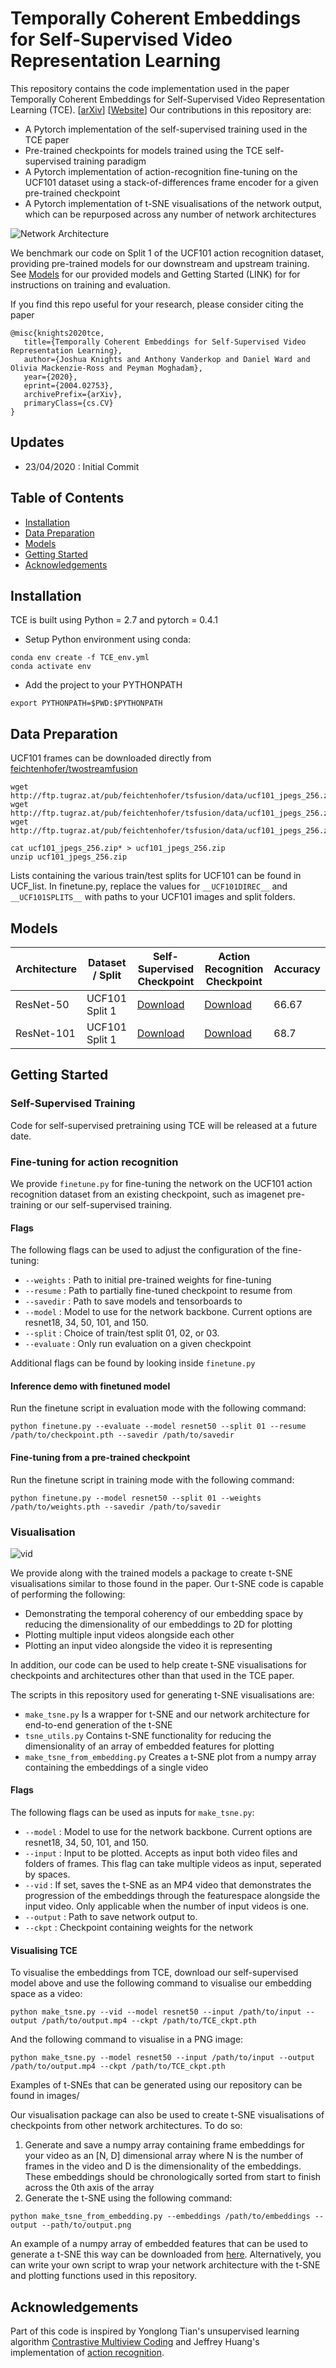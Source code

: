 # Temporally Coherent Embeddings for Self-Supervised Video Representation Learning
This repository contains the code implementation used in the paper Temporally Coherent Embeddings for Self-Supervised Video Representation Learning (TCE). \[[arXiv](https://arxiv.org/abs/2004.02753)] \[[Website](https://csiro-robotics.github.io/TCE_Webpage/)]  Our contributions in this repository are:
- A Pytorch implementation of the self-supervised training used in the TCE paper
- Pre-trained checkpoints for models trained using the TCE self-supervised training paradigm
- A Pytorch implementation of action-recognition fine-tuning on the UCF101 dataset using a stack-of-differences frame encoder for a given pre-trained checkpoint
- A Pytorch implementation of t-SNE visualisations of the network output, which can be repurposed across any number of network architectures

![Network Architecture](images/TCE.png)

We benchmark our code on Split 1 of the UCF101 action recognition dataset, providing pre-trained models for our downstream and upstream training.  See [Models](#models) for our provided models and Getting Started (LINK) for for instructions on training and evaluation.

If you find this repo useful for your research, please consider citing the paper
 ```
@misc{knights2020tce,
    title={Temporally Coherent Embeddings for Self-Supervised Video Representation Learning},
    author={Joshua Knights and Anthony Vanderkop and Daniel Ward and Olivia Mackenzie-Ross and Peyman Moghadam},
    year={2020},
    eprint={2004.02753},
    archivePrefix={arXiv},
    primaryClass={cs.CV}
}
 ```



## Updates
- 23/04/2020 : Initial Commit



## Table of Contents

- [Installation](#installation)
- [Data Preparation](#data-preparation)
- [Models](#models)
- [Getting Started](#getting-started)
- [Acknowledgements](#acknowledgements)

<a name="installation"></a>
## Installation

TCE is built using Python = 2.7 and pytorch = 0.4.1

- Setup Python environment using conda:
```
conda env create -f TCE_env.yml
conda activate env
```
- Add the project to your PYTHONPATH
```
export PYTHONPATH=$PWD:$PYTHONPATH
```
<a name="data-preparation"></a>



## Data Preparation

UCF101 frames can be downloaded directly from [feichtenhofer/twostreamfusion](https://github.com/feichtenhofer/twostreamfusion)
```
wget http://ftp.tugraz.at/pub/feichtenhofer/tsfusion/data/ucf101_jpegs_256.zip.001
wget http://ftp.tugraz.at/pub/feichtenhofer/tsfusion/data/ucf101_jpegs_256.zip.002
wget http://ftp.tugraz.at/pub/feichtenhofer/tsfusion/data/ucf101_jpegs_256.zip.003

cat ucf101_jpegs_256.zip* > ucf101_jpegs_256.zip
unzip ucf101_jpegs_256.zip
```
Lists containing the various train/test splits for UCF101 can be found in UCF_list.  In finetune.py, replace the values for `__UCF101DIREC__` and `__UCF101SPLITS__` with paths to your UCF101 images and split folders.



<a name="models"></a>

## Models
| Architecture | Dataset / Split | Self-Supervised Checkpoint                                                                     | Action Recognition Checkpoint                                                                  | Accuracy |
|--------------|-----------------|------------------------------------------------------------------------------------------------|------------------------------------------------------------------------------------------------|----------|
| ResNet-50    | UCF101 Split 1  | [Download](https://cloudstor.aarnet.edu.au/plus/s/D5o3Ip8PQrZSFpM) | [Download](https://cloudstor.aarnet.edu.au/plus/s/0a4H0yfFGpLK0wr) | 66.67    |
| ResNet-101   | UCF101 Split 1  | [Download](https://cloudstor.aarnet.edu.au/plus/s/cprZhEwvSbAg2mV) | [Download](https://cloudstor.aarnet.edu.au/plus/s/Qb0u9f0rMoEaz9K) | 68.7     |


## Getting Started

### Self-Supervised Training
Code for self-supervised pretraining using TCE will be released at a future date. 

### Fine-tuning for action recognition
We provide `finetune.py` for fine-tuning the network on the UCF101 action recognition dataset from an existing checkpoint, such as imagenet pre-training or our self-supervised training.

#### Flags
The following flags can be used to adjust the configuration of the fine-tuning:
- `--weights` : Path to initial pre-trained weights for fine-tuning
- `--resume` : Path to partially fine-tuned checkpoint to resume from
- `--savedir` : Path to save models and tensorboards to
- `--model` : Model to use for the network backbone.  Current options are resnet18, 34, 50, 101, and 150.
- `--split` : Choice of train/test split 01, 02, or 03.
- `--evaluate` : Only run evaluation on a given checkpoint

Additional flags can be found by looking inside `finetune.py`

#### Inference demo with finetuned model
Run the finetune script in evaluation mode with the following command:
```
python finetune.py --evaluate --model resnet50 --split 01 --resume /path/to/checkpoint.pth --savedir /path/to/savedir 
```
#### Fine-tuning from a pre-trained checkpoint
Run the finetune script in training mode with the following command:
```
python finetune.py --model resnet50 --split 01 --weights /path/to/weights.pth --savedir /path/to/savedir 
```



### Visualisation
![vid](images/video_tsne_example.gif)

We provide along with the trained models a package to create t-SNE visualisations similar to those found in the paper.  Our t-SNE code is capable of performing the following:
- Demonstrating the temporal coherency of our embedding space by reducing the dimensionality of our embeddings to 2D for plotting
- Plotting multiple input videos alongside each other
- Plotting an input video alongside the video it is representing

In addition, our code can be used to help create t-SNE visualisations for checkpoints and architectures other than that used in the TCE paper.  

The scripts in this repository used for generating t-SNE visualisations are:
- `make_tsne.py` Is a wrapper for t-SNE and our network architecture for end-to-end generation of the t-SNE
- `tsne_utils.py` Contains t-SNE functionality for reducing the dimensionality of an array of embedded features for plotting
- `make_tsne_from_embedding.py` Creates a t-SNE plot from a numpy array containing the embeddings of a single video

#### Flags
The following flags can be used as inputs for `make_tsne.py`:
- `--model` : Model to use for the network backbone.  Current options are resnet18, 34, 50, 101, and 150.
- `--input` : Input to be plotted.  Accepts as input both video files and folders of frames.  This flag can take multiple videos as input, seperated by spaces.
- `--vid` : If set, saves the t-SNE as an MP4 video that demonstrates the progression of the embeddings through the featurespace alongside the input video.  Only applicable when the number of input videos is one.
- `--output` : Path to save network output to.
- `--ckpt` : Checkpoint containing weights for the network

#### Visualising TCE
To visualise the embeddings from TCE, download our self-supervised model above and use the following command to visualise our embedding space as a video:
```
python make_tsne.py --vid --model resnet50 --input /path/to/input --output /path/to/output.mp4 --ckpt /path/to/TCE_ckpt.pth
```
And the following command to visualise in a PNG image:
```
python make_tsne.py --model resnet50 --input /path/to/input --output /path/to/output.mp4 --ckpt /path/to/TCE_ckpt.pth
```
Examples of t-SNEs that can be generated using our repository can be found in images/

Our visualisation package can also be used to create t-SNE visualisations of checkpoints from other network architectures.  To do so:
1. Generate and save a numpy array containing frame embeddings for your video as an [N, D] dimensional array where N is the number of frames in the video and D is the dimensionality of the embeddings.  These embeddings should be chronologically sorted from start to finish across the 0th axis of the array
2. Generate the t-SNE using the following command:
```
python make_tsne_from_embedding.py --embeddings /path/to/embeddings --output --path/to/output.png
```
An example of a numpy array of embedded features that can be used to generate a t-SNE this way can be downloaded from [here](https://drive.google.com/file/d/1UAvgiRU67DCII653BU8F51oZpXsuHoa2/view?usp=sharing).  Alternatively, you can write your own script to wrap your network architecture with the t-SNE and plotting functions used in this repository.

<a name="acknowledgements"></a>



## Acknowledgements
Part of this code is inspired by Yonglong Tian's unsupervised learning algorithm [Contrastive Multiview Coding](https://github.com/HobbitLong/CMC) and Jeffrey Huang's implementation of [action recognition](https://github.com/jeffreyyihuang/two-stream-action-recognition).





